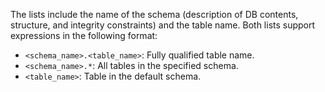 The lists include the name of the schema (description of DB contents, structure, and integrity constraints) and the table name. Both lists support expressions in the following format:

* `<schema_name>.<table_name>`: Fully qualified table name.
* `<schema_name>.*`: All tables in the specified schema.
* `<table_name>`: Table in the default schema.
